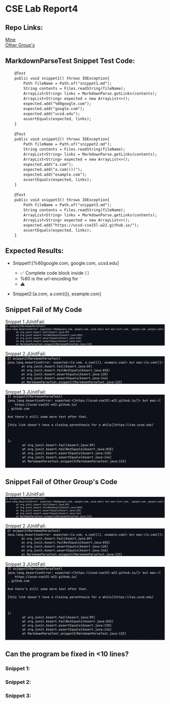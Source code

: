 # CSE Lab Report4

## Repo Links:  
[Mine](https://github.com/kdaeve/CSE15L-RoseateSpoonbill)  
[Other Group's](https://github.com/Shree-G/markdown-parse)  

## MarkdownParseTest Snippet Test Code:
```
    @Test
    public void snippet1() throws IOException{
        Path fileName = Path.of("snippet1.md");
	    String contents = Files.readString(fileName);
        ArrayList<String> links = MarkdownParse.getLinks(contents);
        ArrayList<String> expected = new ArrayList<>();
        expected.add("%60google.com");
        expected.add("google.com");
        expected.add("ucsd.edu");
        assertEquals(expected, links);
    }

    @Test
    public void snippet2() throws IOException{
        Path fileName = Path.of("snippet2.md");
	    String contents = Files.readString(fileName);
        ArrayList<String> links = MarkdownParse.getLinks(contents);
        ArrayList<String> expected = new ArrayList<>();
        expected.add("a.com");
        expected.add("a.com(())");
        expected.add("example.com");
        assertEquals(expected, links);
    }

    @Test
    public void snippet3() throws IOException{
        Path fileName = Path.of("snippet3.md");
	    String contents = Files.readString(fileName);
        ArrayList<String> links = MarkdownParse.getLinks(contents);
        ArrayList<String> expected = new ArrayList<>();
        expected.add("https://ucsd-cse15l-w22.github.io/");
        assertEquals(expected, links);
    }
```

## Expected Results:  
- Snippet1:[%60google.com, google.com, ucsd.edu]  
    - ✅ Complete code block inside ``[]``
    - %60 is the url-encoding for `` ` ``  
    - ⚠️

- Snippet2:[a.com, a.com(()), example.com] 
## Snippet Fail of My Code  
Snippet 1 JUnitFail:  
![Image](images/lab-report4/s1JunitFail.png)  

Snippet 2 JUnitFail: 
![Image](images/lab-report4/s2JunitFail.png) 

Snippet 3 JUnitFail: 
![Image](images/lab-report4/s3JunitFail.png) 

## Snippet Fail of Other Group's Code  
Snippet 1 JUnitFail:  
![Image](images/lab-report4/Os1JunitFail.png)  

Snippet 2 JUnitFail: 
![Image](images/lab-report4/Os2JunitFail.png) 

Snippet 3 JUnitFail: 
![Image](images/lab-report4/Os3JunitFail.png) 

## Can the program be fixed in <10 lines?  
### Snippet 1:

### Snippet 2:

### Snippet 3: